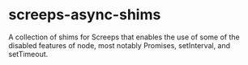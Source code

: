 # screeps-async-shims
A collection of shims for Screeps that enables the use of some of the disabled features of node, most notably Promises, setInterval, and setTimeout.
